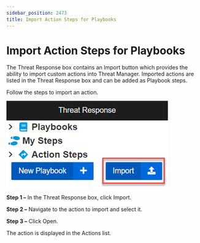 ```yaml
---
sidebar_position: 2473
title: Import Action Steps for Playbooks
---
```


# Import Action Steps for Playbooks

The Threat Response box contains an Import button which provides the ability to import custom actions into Threat Manager. Imported actions are listed in the Threat Response box and can be added as Playbook steps.

Follow the steps to import an action.

![](../../../../../../static/images/ThreatManager_3.0/Content/Resources/Images/ThreatManager/Admin/Playbooks/ImportButton.png)

**Step 1 –** In the Threat Response box, click Import.

**Step 2 –** Navigate to the action to import and select it.

**Step 3 –** Click Open.

The action is displayed in the Actions list.